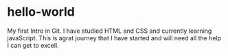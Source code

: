# hello-world
My first Intro in Git.
I have studied HTML and CSS and currently learning javaScript.
This is agrat journey that I have started and will need all the help I can get to excell.
